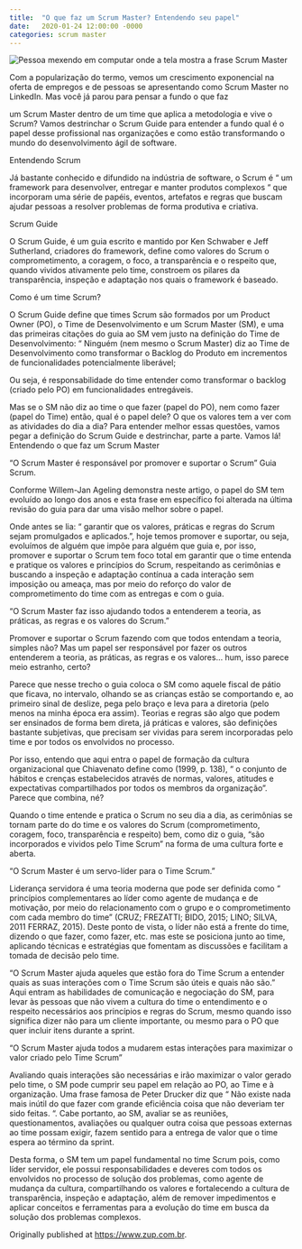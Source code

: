 ```yaml
---
title:  "O que faz um Scrum Master? Entendendo seu papel"
date:   2020-01-24 12:00:00 -0000
categories: scrum master
---
```


![Pessoa mexendo em computar onde a tela mostra a frase Scrum Master](../../../assets/img/posts/2020/01/24/0.jpg)

Com a popularização do termo, vemos um crescimento exponencial na oferta de empregos e de pessoas se apresentando como Scrum Master no LinkedIn. Mas você já parou para pensar a fundo o que faz 

um Scrum Master dentro de um time que aplica a metodologia e vive o Scrum?
Vamos destrinchar o Scrum Guide para entender a fundo qual é o papel desse profissional nas organizações e como estão transformando o mundo do desenvolvimento ágil de software.

Entendendo Scrum

Já bastante conhecido e difundido na indústria de software, o Scrum é “ um framework para desenvolver, entregar e manter produtos complexos “ que incorporam uma série de papéis, eventos, artefatos e regras que buscam ajudar pessoas a resolver problemas de forma produtiva e criativa.

Scrum Guide

O Scrum Guide, é um guia escrito e mantido por Ken Schwaber e Jeff Sutherland, criadores do framework, define como valores do Scrum o comprometimento, a coragem, o foco, a transparência e o respeito que, quando vividos ativamente pelo time, constroem os pilares da transparência, inspeção e adaptação nos quais o framework é baseado.

Como é um time Scrum?

O Scrum Guide define que times Scrum são formados por um Product Owner (PO), o Time de Desenvolvimento e um Scrum Master (SM), e uma das primeiras citações do guia ao SM vem justo na definição do Time de Desenvolvimento: “ Ninguém (nem mesmo o Scrum Master) diz ao Time de Desenvolvimento como transformar o Backlog do Produto em incrementos de funcionalidades potencialmente liberável;

Ou seja, é responsabilidade do time entender como transformar o backlog (criado pelo PO) em funcionalidades entregáveis.

Mas se o SM não diz ao time o que fazer (papel do PO), nem como fazer (papel do Time) então, qual é o papel dele? O que os valores tem a ver com as atividades do dia a dia? Para entender melhor essas questões, vamos pegar a definição do Scrum Guide e destrinchar, parte a parte. Vamos lá!
Entendendo o que faz um Scrum Master

“O Scrum Master é responsável por promover e suportar o Scrum” Guia Scrum.

Conforme Willem-Jan Ageling demonstra neste artigo, o papel do SM tem evoluído ao longo dos anos e esta frase em específico foi alterada na última revisão do guia para dar uma visão melhor sobre o papel.

Onde antes se lia: “ garantir que os valores, práticas e regras do Scrum sejam promulgados e aplicados.”, hoje temos promover e suportar, ou seja, evoluímos de alguém que impõe para alguém que guia e, por isso, promover e suportar o Scrum tem foco total em garantir que o time entenda e pratique os valores e princípios do Scrum, respeitando as cerimônias e buscando a inspeção e adaptação contínua a cada interação sem imposição ou ameaça, mas por meio do reforço do valor de comprometimento do time com as entregas e com o guia.

“O Scrum Master faz isso ajudando todos a entenderem a teoria, as práticas, as regras e os valores do Scrum.”

Promover e suportar o Scrum fazendo com que todos entendam a teoria, simples não? Mas um papel ser responsável por fazer os outros entenderem a teoria, as práticas, as regras e os valores… hum, isso parece meio estranho, certo?

Parece que nesse trecho o guia coloca o SM como aquele fiscal de pátio que ficava, no intervalo, olhando se as crianças estão se comportando e, ao primeiro sinal de deslize, pega pelo braço e leva para a diretoria (pelo menos na minha época era assim).
Teorias e regras são algo que podem ser ensinados de forma bem direta, já práticas e valores, são definições bastante subjetivas, que precisam ser vividas para serem incorporadas pelo time e por todos os envolvidos no processo.

Por isso, entendo que aqui entra o papel de formação da cultura organizacional que Chiavenato define como (1999, p. 138), “ o conjunto de hábitos e crenças estabelecidos através de normas, valores, atitudes e expectativas compartilhados por todos os membros da organização”. Parece que combina, né?

Quando o time entende e pratica o Scrum no seu dia a dia, as cerimônias se tornam parte do do time e os valores do Scrum (comprometimento, coragem, foco, transparência e respeito) bem, como diz o guia, “são incorporados e vividos pelo Time Scrum” na forma de uma cultura forte e aberta.

“O Scrum Master é um servo-líder para o Time Scrum.”

Liderança servidora é uma teoria moderna que pode ser definida como “ princípios complementares ao líder como agente de mudança e de motivação, por meio do relacionamento com o grupo e o comprometimento com cada membro do time” (CRUZ; FREZATTI; BIDO, 2015; LINO; SILVA, 2011 FERRAZ, 2015).
Deste ponto de vista, o líder não está a frente do time, dizendo o que fazer, como fazer, etc. mas este se posiciona junto ao time, aplicando técnicas e estratégias que fomentam as discussões e facilitam a tomada de decisão pelo time.

“O Scrum Master ajuda aqueles que estão fora do Time Scrum a entender quais as suas interações com o Time Scrum são úteis e quais não são.”
Aqui entram as habilidades de comunicação e negociação do SM, para levar às pessoas que não vivem a cultura do time o entendimento e o respeito necessários aos princípios e regras do Scrum, mesmo quando isso significa dizer não para um cliente importante, ou mesmo para o PO que quer incluir itens durante a sprint.

“O Scrum Master ajuda todos a mudarem estas interações para maximizar o valor criado pelo Time Scrum”

Avaliando quais interações são necessárias e irão maximizar o valor gerado pelo time, o SM pode cumprir seu papel em relação ao PO, ao Time e à organização. Uma frase famosa de Peter Drucker diz que “ Não existe nada mais inútil do que fazer com grande eficiência coisa que não deveriam ter sido feitas. “.
Cabe portanto, ao SM, avaliar se as reuniões, questionamentos, avaliações ou qualquer outra coisa que pessoas externas ao time possam exigir, fazem sentido para a entrega de valor que o time espera ao término da sprint.

Desta forma, o SM tem um papel fundamental no time Scrum pois, como líder servidor, ele possui responsabilidades e deveres com todos os envolvidos no processo de solução dos problemas, como agente de mudança da cultura, compartilhando os valores e fortalecendo a cultura de transparência, inspeção e adaptação, além de remover impedimentos e aplicar conceitos e ferramentas para a evolução do time em busca da solução dos problemas complexos.

Originally published at https://www.zup.com.br.